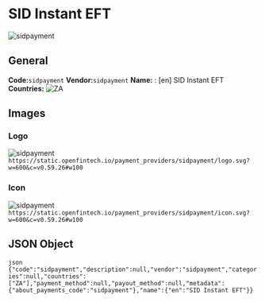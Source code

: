 # SID Instant EFT 
![sidpayment](https://static.openfintech.io/payment_providers/sidpayment/logo.svg?w=600&c=v0.59.26#w100) 
## General 
**Code:**`sidpayment` 
**Vendor:**`sidpayment` 
**Name:** 
:	[en] SID Instant EFT 
**Countries:** 
![ZA](https://cdnjs.cloudflare.com/ajax/libs/flag-icon-css/3.3.0/flags/4x3/ZA.svg#w24) 
 
## Images 
### Logo 
![sidpayment](https://static.openfintech.io/payment_providers/sidpayment/logo.svg?w=600&c=v0.59.26#w100) 
``` https://static.openfintech.io/payment_providers/sidpayment/logo.svg?w=600&c=v0.59.26#w100 ``` 
### Icon 
![sidpayment](https://static.openfintech.io/payment_providers/sidpayment/icon.svg?w=600&c=v0.59.26#w100) 
``` https://static.openfintech.io/payment_providers/sidpayment/icon.svg?w=600&c=v0.59.26#w100 ``` 
## JSON Object 
```json {"code":"sidpayment","description":null,"vendor":"sidpayment","categories":null,"countries":["ZA"],"payment_method":null,"payout_method":null,"metadata":{"about_payments_code":"sidpayment"},"name":{"en":"SID Instant EFT"}} ``` 
